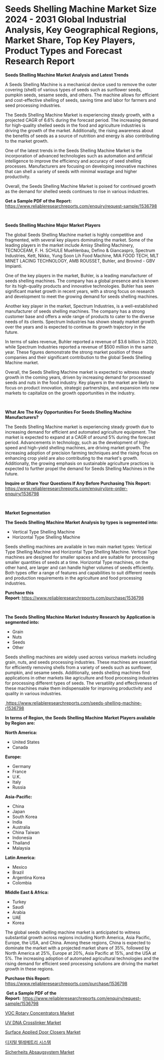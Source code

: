 <p><h1>Seeds Shelling Machine Market Size 2024 - 2031 Global Industrial Analysis, Key Geographical Regions, Market Share, Top Key Players, Product Types and Forecast Research Report</h1></p><p><strong>Seeds Shelling Machine Market Analysis and Latest Trends</strong></p>
<p><p>A Seeds Shelling Machine is a mechanical device used to remove the outer covering (shell) of various types of seeds such as sunflower seeds, pumpkin seeds, sesame seeds, and others. The machine allows for efficient and cost-effective shelling of seeds, saving time and labor for farmers and seed processing industries.</p><p>The Seeds Shelling Machine Market is experiencing steady growth, with a projected CAGR of 6.6% during the forecast period. The increasing demand for high-quality shelled seeds in the food and agriculture industries is driving the growth of the market. Additionally, the rising awareness about the benefits of seeds as a source of nutrition and energy is also contributing to the market growth.</p><p>One of the latest trends in the Seeds Shelling Machine Market is the incorporation of advanced technologies such as automation and artificial intelligence to improve the efficiency and accuracy of seed shelling processes. Manufacturers are focusing on developing innovative machines that can shell a variety of seeds with minimal wastage and higher productivity.</p><p>Overall, the Seeds Shelling Machine Market is poised for continued growth as the demand for shelled seeds continues to rise in various industries.</p></p>
<p><strong>Get a Sample PDF of the Report:&nbsp;</strong> <a href="https://www.reliableresearchreports.com/enquiry/request-sample/1536798">https://www.reliableresearchreports.com/enquiry/request-sample/1536798</a></p>
<p>&nbsp;</p>
<p><strong>Seeds Shelling Machine Major Market Players</strong></p>
<p><p>The global Seeds Shelling Machine market is highly competitive and fragmented, with several key players dominating the market. Some of the leading players in the market include Amisy Shelling Machinery, TECNOCEAM, F. H. SCHULE Muehlenbau, Defino & Giancaspro, Spectrum Industries, Kett, Nikko, Yung Soon Lih Food Machine, MIA FOOD TECH, MLT MINET LACING TECHNOLOGY, AMB ROUSSET, Buhler, and Brovind - GBV Impianti.</p><p>One of the key players in the market, Buhler, is a leading manufacturer of seeds shelling machines. The company has a global presence and is known for its high-quality products and innovative technologies. Buhler has seen significant market growth in recent years, with a strong focus on research and development to meet the growing demand for seeds shelling machines.</p><p>Another key player in the market, Spectrum Industries, is a well-established manufacturer of seeds shelling machines. The company has a strong customer base and offers a wide range of products to cater to the diverse needs of its clients. Spectrum Industries has shown steady market growth over the years and is expected to continue its growth trajectory in the future.</p><p>In terms of sales revenue, Buhler reported a revenue of $3.6 billion in 2020, while Spectrum Industries reported a revenue of $500 million in the same year. These figures demonstrate the strong market position of these companies and their significant contribution to the global Seeds Shelling Machine market.</p><p>Overall, the Seeds Shelling Machine market is expected to witness steady growth in the coming years, driven by increasing demand for processed seeds and nuts in the food industry. Key players in the market are likely to focus on product innovation, strategic partnerships, and expansion into new markets to capitalize on the growth opportunities in the industry.</p></p>
<p>&nbsp;</p>
<p><strong>What Are The Key Opportunities For Seeds Shelling Machine Manufacturers?</strong></p>
<p><p>The Seeds Shelling Machine market is experiencing steady growth due to increasing demand for efficient and automated agriculture equipment. The market is expected to expand at a CAGR of around 5% during the forecast period. Advancements in technology, such as the development of high-speed and high-yield shelling machines, are driving market growth. The increasing adoption of precision farming techniques and the rising focus on enhancing crop yield are also contributing to the market's growth. Additionally, the growing emphasis on sustainable agriculture practices is expected to further propel the demand for Seeds Shelling Machines in the future.</p></p>
<p><strong>Inquire or Share Your Questions If Any Before Purchasing This Report:</strong> <a href="https://www.reliableresearchreports.com/enquiry/pre-order-enquiry/1536798">https://www.reliableresearchreports.com/enquiry/pre-order-enquiry/1536798</a></p>
<p>&nbsp;</p>
<p><strong>Market Segmentation</strong></p>
<p><strong>The Seeds Shelling Machine Market Analysis by types is segmented into:</strong></p>
<p><ul><li>Vertical Type Shelling Machine</li><li>Horizontal Type Shelling Machine</li></ul></p>
<p><p>Seeds shelling machines are available in two main market types: Vertical Type Shelling Machine and Horizontal Type Shelling Machine. Vertical Type machines are designed for smaller spaces and are suitable for processing smaller quantities of seeds at a time. Horizontal Type machines, on the other hand, are larger and can handle higher volumes of seeds efficiently. Both types offer a range of features and capabilities to suit different needs and production requirements in the agriculture and food processing industries.</p></p>
<p><strong>Purchase this Report:&nbsp;</strong><a href="https://www.reliableresearchreports.com/purchase/1536798">https://www.reliableresearchreports.com/purchase/1536798</a></p>
<p>&nbsp;</p>
<p><strong>The Seeds Shelling Machine Market Industry Research by Application is segmented into:</strong></p>
<p><ul><li>Grain</li><li>Nuts</li><li>Seeds</li><li>Other</li></ul></p>
<p><p>Seeds shelling machines are widely used across various markets including grain, nuts, and seeds processing industries. These machines are essential for efficiently removing shells from a variety of seeds such as sunflower, pumpkin, and sesame seeds. Additionally, seeds shelling machines find applications in other markets like agriculture and food processing industries for processing different types of seeds. The versatility and effectiveness of these machines make them indispensable for improving productivity and quality in various industries.</p></p>
<p><a href="https://www.reliableresearchreports.com/seeds-shelling-machine-r1536798">&nbsp;https://www.reliableresearchreports.com/seeds-shelling-machine-r1536798</a></p>
<p><strong>In terms of Region, the Seeds Shelling Machine Market Players available by Region are:</strong></p>
<p>
    <p> <strong> North America: </strong>
        <ul>
            <li>United States</li>
            <li>Canada</li>
        </ul>
        </p> 
    <p> <strong> Europe: </strong>
        <ul>
            <li>Germany</li>
            <li>France</li>
            <li>U.K.</li>
            <li>Italy</li>
            <li>Russia</li>
        </ul>
        </p> 
    <p> <strong> Asia-Pacific: </strong>
        <ul>
            <li>China</li>
            <li>Japan</li>
            <li>South Korea</li>
            <li>India</li>
            <li>Australia</li>
            <li>China Taiwan</li>
            <li>Indonesia</li>
            <li>Thailand</li>
            <li>Malaysia</li>
        </ul>
        </p> 
    <p> <strong> Latin America: </strong>
        <ul>
            <li>Mexico</li>
            <li>Brazil</li>
            <li>Argentina Korea</li>
            <li>Colombia</li>
        </ul>
        </p> 
    <p> <strong> Middle East & Africa: </strong>
        <ul>
            <li>Turkey</li>
            <li>Saudi</li>
            <li>Arabia</li>
            <li>UAE</li>
            <li>Korea</li>
        </ul>
    </p>
    </p>
<p><p>The global seeds shelling machine market is anticipated to witness substantial growth across regions including North America, Asia Pacific, Europe, the USA, and China. Among these regions, China is expected to dominate the market with a projected market share of 35%, followed by North America at 25%, Europe at 20%, Asia Pacific at 15%, and the USA at 5%. The increasing adoption of automated agricultural technologies and the rising demand for efficient seed processing solutions are driving the market growth in these regions.</p></p>
<p><strong>Purchase this Report: </strong><a href="https://www.reliableresearchreports.com/purchase/1536798">https://www.reliableresearchreports.com/purchase/1536798</a></p>
<p>&nbsp;<strong>Get a Sample PDF of the Report:&nbsp;&nbsp;</strong><a href="https://www.reliableresearchreports.com/enquiry/request-sample/1536798">https://www.reliableresearchreports.com/enquiry/request-sample/1536798</a></p>
<p><strong></strong></p>
<p><p><a href="https://github.com/HowardDelgaXXfnf/Market-Research-Report-List-1/blob/main/voc-rotary-concentrators-market.md">VOC Rotary Concentrators Market</a></p><p><a href="https://github.com/rionkhanvai01/Market-Research-Report-List-1/blob/main/uv-dna-crosslinker-market.md">UV DNA Crosslinker Market</a></p><p><a href="https://github.com/ofpaqrof92/Market-Research-Report-List-1/blob/main/surface-applied-door-closers-market.md">Surface Applied Door Closers Market</a></p><p><a href="https://github.com/tasfiyaj85/Market-Research-Report-List-2/blob/main/806557970156.md">디지털 텔레메트리 시스템</a></p><p><a href="https://github.com/nandosuryapratama/Market-Research-Report-List-1/blob/main/sicherheits-absaugsystem-market.md">Sicherheits Absaugsystem Market</a></p></p>